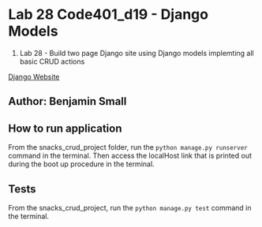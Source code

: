 # Lab 28 Code401_d19 - Django Models

1. Lab 28 - Build two page Django site using Django models implemting all basic CRUD actions

[Django Website]()

## Author: Benjamin Small

## How to run application

From the snacks_crud_project folder, run the `python manage.py runserver` command in the terminal. Then access the localHost link that is printed out during the boot up procedure in the terminal.

## Tests

From the snacks_crud_project, run the `python manage.py test` command in the terminal.
